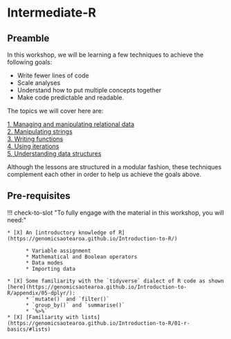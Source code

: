# Intermediate-R

## Preamble

In this workshop, we will be learning a few techniques to achieve the following goals:

* Write fewer lines of code
* Scale analyses
* Understand how to put multiple concepts together
* Make code predictable and readable.

The topics we will cover here are:

[1. Managing and manipulating relational data](./1.relational_data.md)<br>
[2. Manipulating strings](./2.string_manipulation.md)<br>
[3. Writing functions](./3.function_conditions.md)<br>
[4. Using iterations](./4.iterations.md)<br>
[5. Understanding data structures](./5.data_structures.md)<br>

Although the lessons are structured in a modular fashion, these techniques complement each other in order to help us achieve the goals above.

## Pre-requisites

!!! check-to-slot "To fully engage with the material in this workshop, you will need:"

    * [X] An [introductory knowledge of R](https://genomicsaotearoa.github.io/Introduction-to-R/)

          * Variable assignment
          * Mathematical and Boolean operators
          * Data modes
          * Importing data
          
    * [X] Some familiarity with the `tidyverse` dialect of R code as shown [here](https://genomicsaotearoa.github.io/Introduction-to-R/appendix/05-dplyr/):
          * `mutate()` and `filter()`
          * `group_by()` and `summarise()`
          * `%>%`
    * [X] [Familiarity with lists](https://genomicsaotearoa.github.io/Introduction-to-R/01-r-basics/#lists)